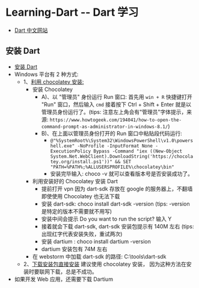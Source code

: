 # Learning-Dart  --  Dart 学习
- [Dart 中文网站](http://dart.goodev.org/)



## 安装 Dart
- [安装 Dart](http://dart.goodev.org/install)
- Windows 平台有 2 种方式:
    - 1、[利用 chocolatey 安装:](http://dart.goodev.org/install/windows#chocolatey)
        + 安装 Chocolatey
            - A)、以 "管理员" 身份运行 Run 窗口: 首先用 `win + R` 快捷键打开 "Run" 窗口，然后输入 `cmd` 接着按下
                        Ctrl + Shift + Enter 就是以管理员身份运行了。(tips: 注意左上角会有"管理员"字体提示，来源: `https://www.howtogeek.com/194041/how-to-open-the-command-prompt-as-administrator-in-windows-8.1/`)
            - B)、在上面以管理员身份打开的 Run 窗口中粘贴段代码运行:
                + `@"%SystemRoot%\System32\WindowsPowerShell\v1.0\powershell.exe" -NoProfile -InputFormat None -ExecutionPolicy Bypass -Command "iex ((New-Object System.Net.WebClient).DownloadString('https://chocolatey.org/install.ps1'))" && SET "PATH=%PATH%;%ALLUSERSPROFILE%\chocolatey\bin"`
                + 安装完毕输入: choco -v 就可以查看版本号是否安装成功了。
        + 利用安装好的 Chocolatey 安装 Dart
            - 提前打开 vpn 因为 dart-sdk 存放在 google 的服务器上，不翻墙即使使用 Chocolatey 也无法下载
            - 安装 dart-sdk: choco install dart-sdk -version<version> (tips: -version 是特定的版本不需要就不用写)
            - 安装中间会提示 Do you want to run the script? 输入 Y
            - 接着就会下载 dart-sdk, dart-sdk 安装包提示有 140M 左右 (tips: 出现红字代表安装失败，重试两次)
            - 安装 dartium : choco install dartium -version<version>
            - dartium 安装包有 74M 左右
        + 在 webstorm 中加载 dart-sdk 的路径: C:\tools\dart-sdk
    - 2、[下载安装包直接安装](http://www.gekorm.com/dart-windows/) 建议使用 chocolatey 安装，
        因为这种方法在安装时要联网下载，总是不成功。
- 如果开发 Web 应用，还需要下载 Dartium
